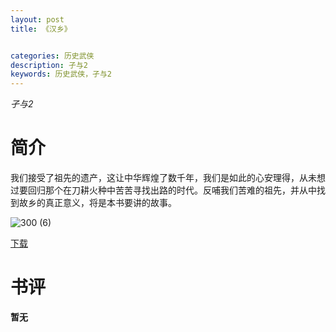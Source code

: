 ```yaml
---
layout: post
title: 《汉乡》


categories: 历史武侠
description: 孑与2
keywords: 历史武侠，孑与2
---
```


*孑与2*

# 简介

我们接受了祖先的遗产，这让中华辉煌了数千年，我们是如此的心安理得，从未想过要回归那个在刀耕火种中苦苦寻找出路的时代。反哺我们苦难的祖先，并从中找到故乡的真正意义，将是本书要讲的故事。

![300 (6)](http://tva1.sinaimg.cn/large/008dGP0Fgy1gu2t5dsskkj308c0b474t.jpg)

[下载](https://link.jscdn.cn/1drv/aHR0cHM6Ly8xZHJ2Lm1zL3QvcyFBaGU2R2dNWmVFb2poU2NZemkwcGs5c0FnclNKP2U9OFFvU2FZ.txt)

# 书评
**暂无**